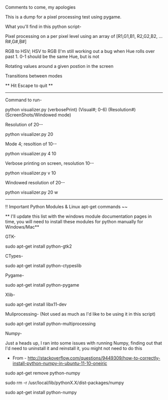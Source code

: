 Comments to come, my apologies

This is a dump for a pixel processing test using pygame.


What you'll find in this python script-

Pixel processing on a per pixel level using an array of [R1,G1,B1, R2,G2,B2, ... R#,G#,B#]

RGB to HSV;  HSV to RGB (I'm still working out a bug when Hue rolls over past 1.  0-1 should be the same Hue, but is not

Rotating values around a given postion in the screen

Transitions between modes

** Hit Escape to quit **

-----------------

Command to run- 

python visualizer.py (verbosePrint) (Visual#; 0-6) (Resolution#) (ScreenShots/Windowed mode)

Resolution of 20--

python visualizer.py 20

Mode 4; resoltion of 10--

python visualizer.py 4 10

Verbose printing on screen, resolution 10--

python visualizer.py v 10

Windowed resolution of 20--

python visualizer.py 20 w

-----------------

!! Important Python Modules & Linux apt-get commands ~~

** I'll update this list with the windows module documentation pages in time, you will need to install these modules for python manually for Windows/Mac**

GTK-

sudo apt-get install python-gtk2


CTypes-

sudo apt-get install python-ctypeslib



Pygame-

sudo apt-get install python-pygame


Xlib-

sudo apt-get install libx11-dev



Muliprocessing- (Not used as much as I'd like to be using it in this script)

sudo apt-get install python-multiprocessing



Numpy-

Just a heads up, I ran into some issues with running Numpy, finding out that I'd need to uninstall it and reinstall it, you 
might not need to do this

- From - http://stackoverflow.com/questions/9449309/how-to-correctly-install-python-numpy-in-ubuntu-11-10-oneiric

sudo apt-get remove python-numpy

sudo rm -r /usr/local/lib/pythonX.X/dist-packages/numpy

sudo apt-get install python-numpy
